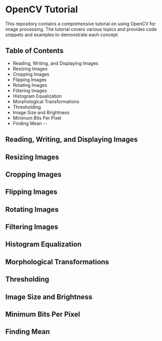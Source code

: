 # OpenCV Tutorial

This repository contains a comprehensive tutorial on using OpenCV for image processing. The tutorial covers various topics and provides code snippets and examples to demonstrate each concept.

## Table of Contents

- Reading, Writing, and Displaying Images
- Resizing Images
- Cropping Images
- Flipping Images
- Rotating Images
- Filtering Images
- Histogram Equalization
- Morphological Transformations
- Thresholding
- Image Size and Brightness
- Minimum Bits Per Pixel
- Finding Mean
--

## Reading, Writing, and Displaying Images

## Resizing Images

## Cropping Images

## Flipping Images

## Rotating Images

## Filtering Images

## Histogram Equalization

## Morphological Transformations

## Thresholding

## Image Size and Brightness

## Minimum Bits Per Pixel

## Finding Mean
